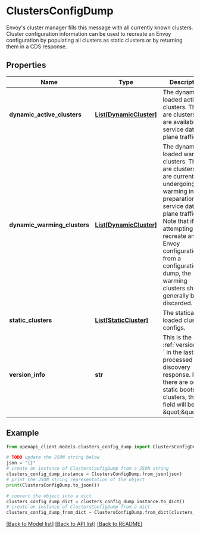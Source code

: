 # ClustersConfigDump

Envoy's cluster manager fills this message with all currently known clusters. Cluster configuration information can be used to recreate an Envoy configuration by populating all clusters as static clusters or by returning them in a CDS response.

## Properties

Name | Type | Description | Notes
------------ | ------------- | ------------- | -------------
**dynamic_active_clusters** | [**List[DynamicCluster]**](DynamicCluster.md) | The dynamically loaded active clusters. These are clusters that are available to service data plane traffic. | [optional] 
**dynamic_warming_clusters** | [**List[DynamicCluster]**](DynamicCluster.md) | The dynamically loaded warming clusters. These are clusters that are currently undergoing warming in preparation to service data plane traffic. Note that if attempting to recreate an Envoy configuration from a configuration dump, the warming clusters should generally be discarded. | [optional] 
**static_clusters** | [**List[StaticCluster]**](StaticCluster.md) | The statically loaded cluster configs. | [optional] 
**version_info** | **str** | This is the :ref:&#x60;version_info &#x60; in the last processed CDS discovery response. If there are only static bootstrap clusters, this field will be \&quot;\&quot;. | [optional] 

## Example

```python
from openapi_client.models.clusters_config_dump import ClustersConfigDump

# TODO update the JSON string below
json = "{}"
# create an instance of ClustersConfigDump from a JSON string
clusters_config_dump_instance = ClustersConfigDump.from_json(json)
# print the JSON string representation of the object
print(ClustersConfigDump.to_json())

# convert the object into a dict
clusters_config_dump_dict = clusters_config_dump_instance.to_dict()
# create an instance of ClustersConfigDump from a dict
clusters_config_dump_from_dict = ClustersConfigDump.from_dict(clusters_config_dump_dict)
```
[[Back to Model list]](../README.md#documentation-for-models) [[Back to API list]](../README.md#documentation-for-api-endpoints) [[Back to README]](../README.md)


